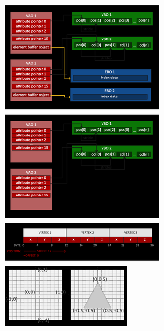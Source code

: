 ![File](../image/file.png)

![File2](../image/file2.png)

![File3](../image/file3.png)

![File4](../image/file4.png)
